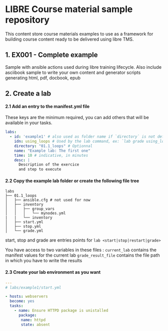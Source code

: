 # LIBRE Course material sample repository

This content store course materials examples to use as a framework for building course content
ready to be delivered using libre TMS.

## 1. EX001 - Complete example

Sample with ansible actions used during libre training lifecycle. Also include asciibook sample 
to write your own content and generator scripts generating html, pdf, docbook, epub

## 2. Create a lab

#### 2.1 Add an entry to the manifest.yml file

These keys are the minimum required, you can add others that will be available in your tasks.

```yaml
labs:
  - id: 'example1' # also used as folder name if `directory` is not defined
    idn: using_loops # Used by the lab command, ex: `lab grade using_loops
    directory: "01.1_loops" # Optionnal
    name: "Example lab: The first one"
    time: 10 # indicative, in minutes
    desc: |
      Description of the exercice
      and step to execute
```


#### 2.2 Copy the example lab folder or create the following file tree

```
labs
├── 01.1_loops
│   ├── ansible.cfg # not used for now
│   ├── inventory
│   │   ├── group_vars
│   │   │   └── mynodes.yml
|   |   └── inventory
│   ├── start.yml
│   ├── stop.yml
│   └── grade.yml
```

start, stop and grade are entries points for `lab <start|stop|restart|grade>`

You have access to two variables in these files :
`current_lab` contains the manifest values for the current lab
`grade_result_file` contains the file path in which you have to write the results


#### 2.3 Create your lab environment as you want

```yaml
---
# labs/example1/start.yml

- hosts: webservers
  become: yes
  tasks:
    - name: Ensure HTTPD package is unistalled
      package:
       name: httpd
       state: absent
```